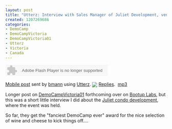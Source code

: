 ```yaml
--- 
layout: post
title: "Utterz: Interview with Sales Manager of Juliet Development, venue for DemoCampVictoria01"
created: 1207269686
categories: 
- DemoCamp
- DemoCampVictoria
- DemoCampVictoria01
- Utterz
- Victoria
- Canada
---
```

<div class="utterz-entry"><object width="320" height="35"><param name="movie" value="http://www.utterz.com/fp/slimline.swf?" /><param name="flashvars" value="utt_id=NTA2MDM0Mw&amp;autoplay=0&amp;wu=NDk1OTIwNQ" /><param name="wmode" value="transparent" /><embed src="http://www.utterz.com/fp/slimline.swf?" flashvars="utt_id=NTA2MDM0Mw&amp;autoplay=0&amp;wu=NDk1OTIwNQ" width="320" height="35" wmode="transparent" type="application/x-shockwave-flash" /></object><br/><br/><a target="_new" href="http://www.utterz.com/~u-NTA2MDM0Mw/utt.php">Mobile post</a> sent by <a target="_new" href="http://www.utterz.com/~h-bmann/list.php">bmann</a> using <a target="_new" href="http://www.utterz.com">Utterz</a>.&#160;<a target="_new" href="http://www.utterz.com/~u-NTA2MDM0Mw/utt.php"><img border="0" style="vertical-align: middle; border: none; padding: 0px;" src="http://www.utterz.com/~u-NTA2MDM0Mw/reply_count.php" /></a>&#160;<a target="_new" href="http://www.utterz.com/~u-NTA2MDM0Mw/utt.php">Replies</a>.&#160;&#160;<a href="http://www.utterz.com/utts/4c/4cf85b4a20353eebb7cdb0abb8c4f814.mp3">mp3</a></div>

<p>Longer post on <a href="http://barcamp.org/DemoCampVictoria01">DemoCampVictoria01</a> forthcoming over on <a href="http://blog.bootuplabs.com">Bootup Labs</a>, but this was a short little interview I did about the <a href="http://www.julietliving.com/">Juliet condo development</a>, where the event was held.</p>

<p>So far, they get the "fanciest DemoCamp ever" award for the nice selection of wine and cheese to kick things off....</p>
<!--break-->
